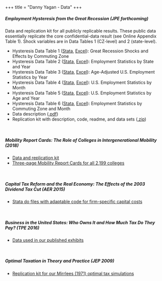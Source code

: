 +++
title = "Danny Yagan - Data"
+++

<h5>
Employment Hysteresis from the Great Recession (JPE forthcoming)
</h5>

Data and replication kit for all publicly replicable results. These public data essentially replicate the core confidential-data result (see Online Appendix Table 1). Shock variables are in Data Tables 1 (CZ-level) and 2 (state-level). 
<br>
<ul>
<div class="indent">
	<li>Hysteresis Data Table 1 (<a href="http://eml.berkeley.edu/~yagan/hysteresis/hys_table1.dta" rel="nofollow">Stata</a>, <a href="http://eml.berkeley.edu/~yagan/hysteresis/hys_table1.csv" rel="nofollow">Excel</a>): Great Recession Shocks and Effects by Commuting Zone</li>
	<li>Hysteresis Data Table 2 (<a href="http://eml.berkeley.edu/~yagan/hysteresis/hys_table2.dta" rel="nofollow">Stata</a>, <a href="http://eml.berkeley.edu/~yagan/hysteresis/hys_table2.csv" rel="nofollow">Excel</a>): Employment Statistics by State and Year</li>
	<li>Hysteresis Data Table 3 (<a href="http://eml.berkeley.edu/~yagan/hysteresis/hys_table3.dta" rel="nofollow">Stata</a>, <a href="http://eml.berkeley.edu/~yagan/hysteresis/hys_table3.csv" rel="nofollow">Excel</a>): Age-Adjusted U.S. Employment Statistics by Year</li>
	<li>Hysteresis Data Table 4 (<a href="http://eml.berkeley.edu/~yagan/hysteresis/hys_table4.dta" rel="nofollow">Stata</a>, <a href="http://eml.berkeley.edu/~yagan/hysteresis/hys_table4.csv" rel="nofollow">Excel</a>): U.S. Employment Statistics by Month</li>
	<li>Hysteresis Data Table 5 (<a href="http://eml.berkeley.edu/~yagan/hysteresis/hys_table5.dta" rel="nofollow">Stata</a>, <a href="http://eml.berkeley.edu/~yagan/hysteresis/hys_table5.csv" rel="nofollow">Excel</a>): U.S. Employment Statistics by Age and Year</li>
	<li>Hysteresis Data Table 6 (<a href="http://eml.berkeley.edu/~yagan/hysteresis/hys_table6.dta" rel="nofollow">Stata</a>, <a href="http://eml.berkeley.edu/~yagan/hysteresis/hys_table6.csv" rel="nofollow">Excel</a>): Employment Statistics by Commuting Zone and Month</li>
	<li>Data description (<a href="http://eml.berkeley.edu/~yagan/hysteresis/Hysteresis_data_description.pdf" rel="nofollow">.pdf</a>)</li>
	<li>Replication kit with description, code, readme, and data sets (<a href="http://eml.berkeley.edu/~yagan/hysteresis/Hysteresis_replication_kit.zip" rel="nofollow">.zip</a>)</li>
</div>
</ul>
</p>

<br>
<p>
<h5>Mobility Report Cards: The Role of Colleges in Intergenerational Mobility (2018)</h5>

<ul>
<div class="indent">	
<li><a href="http://www.equality-of-opportunity.org/data/" target="_blank">Data and replication kit</a></li>
<li><a href="/projects/college" target="_blank">Three-page Mobility Report Cards for all 2,199 colleges</a></li>
<div class="indent">	
</ul>

</p>

<br>
<p>
<h5>Capital Tax Reform and the Real Economy: The Effects of the 2003 Dividend Tax Cut (AER 2015)</h5>

<ul>
<div class="indent">	
<li><a href="http://eml.berkeley.edu/~yagan/DividendTax_dofiles.zip" target="_blank">Stata do files with adaptable code for firm-specific capital costs</a></li>
<div class="indent">	
</ul>
</p>

<br>
<p>
<h5>Business in the United States: Who Owns It and How Much Tax Do They Pay? (TPE 2016)</h5>

<ul>
<div class="indent">	
<li><a href="http://eml.berkeley.edu/~yagan/BusinessOwnersTaxes_data.xlsx" target="_blank">Data used in our published exhibits</a></li>
<div class="indent">	
</ul>

</p>


<br>
<p>
<h5>Optimal Taxation in Theory and Practice (JEP 2009)</h5>

<ul>
<div class="indent">	
<li><a href="http://eml.berkeley.edu/~yagan/MWY_appx_sim_files.zip" target="_blank">Replication kit for our Mirrlees (1971) optimal tax simulations</a></li>
<div class="indent">
</ul>